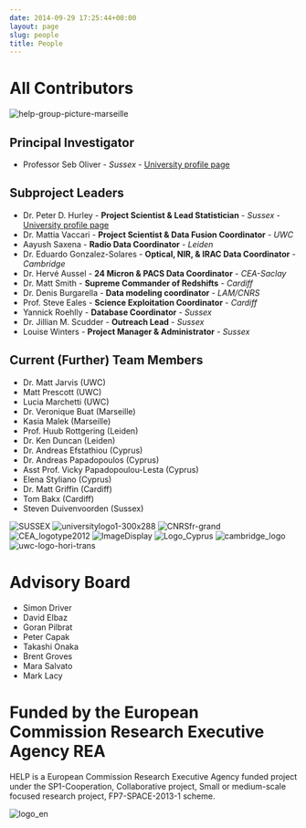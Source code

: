 ```yaml
---
date: 2014-09-29 17:25:44+00:00
layout: page
slug: people
title: People
---
```


# All Contributors

![help-group-picture-marseille]({{site-url}}/assets/images/help-group-picture-marseille.jpg)

## Principal Investigator

- Professor Seb Oliver - *Sussex* -
  [University profile page](http://www.sussex.ac.uk/profiles/91548)

## Subproject Leaders

- Dr. Peter D. Hurley - **Project Scientist & Lead Statistician** -
  *Sussex* -
  [University profile page](http://www.sussex.ac.uk/profiles/188689)
- Dr. Mattia Vaccari - **Project Scientist & Data Fusion Coordinator** -
  *UWC*
- Aayush Saxena - **Radio Data Coordinator** - *Leiden*
- Dr. Eduardo Gonzalez-Solares - **Optical, NIR, & IRAC Data Coordinator** -
  *Cambridge*
- Dr. Hervé Aussel - **24 Micron & PACS Data Coordinator** - *CEA-Saclay*
- Dr. Matt Smith - **Supreme Commander of Redshifts** - *Cardiff*
- Dr. Denis Burgarella - **Data modeling coordinator** - *LAM/CNRS*
- Prof. Steve Eales - **Science Exploitation Coordinator** - *Cardiff*
- Yannick Roehlly - **Database Coordinator** - *Sussex*
- Dr. Jillian M. Scudder - **Outreach Lead** - *Sussex*
- Louise Winters - **Project Manager & Administrator** - *Sussex*

## Current (Further) Team Members

- Dr. Matt Jarvis (UWC)
- Matt Prescott (UWC)
- Lucia Marchetti (UWC)
- Dr. Veronique Buat (Marseille)
- Kasia Malek (Marseille)
- Prof. Huub Rottgering (Leiden)
- Dr. Ken Duncan (Leiden)
- Dr. Andreas Efstathiou (Cyprus)
- Dr. Andreas Papadopoulos (Cyprus)
- Asst Prof. Vicky Papadopoulou-Lesta (Cyprus)
- Elena Styliano (Cyprus)
- Dr. Matt Griffin (Cardiff)
- Tom Bakx (Cardiff)
- Steven Duivenvoorden (Sussex)


![SUSSEX]({{site-url}}/assets/images/sussex.jpg)
![universitylogo1-300x288]({{site-url}}/assets/images/universitylogo1-300x288-e1423586273304.jpg)
![CNRSfr-grand]({{site-url}}/assets/images/cnrsfr-grand-e1423656422663.jpg)
![CEA_logotype2012]({{site-url}}/assets/images/cea_logotype2012-e1423656275716.png)
![ImageDisplay]({{site-url}}/assets/images/imagedisplay-e1423656519697.jpg)
![Logo_Cyprus]({{site-url}}/assets/images/logo_cyprus-e1423656999365.png)
![cambridge_logo]({{site-url}}/assets/images/cambridge_logo-e1423658197810.png)
![uwc-logo-hori-trans]({{site-url}}/assets/images/uwc-logo-hori-trans-e1423657375708.png)

# Advisory Board

- Simon Driver
- David Elbaz
- Goran Pilbrat
- Peter Capak
- Takashi Onaka
- Brent Groves
- Mara Salvato
- Mark Lacy

# Funded by the European Commission Research Executive Agency REA

HELP is a European Commission Research Executive Agency funded project under the
SP1-Cooperation, Collaborative project, Small or medium-scale focused research
project, FP7-SPACE-2013-1 scheme.

![logo_en]({{site-url}}/assets/images/logo_en.gif)
